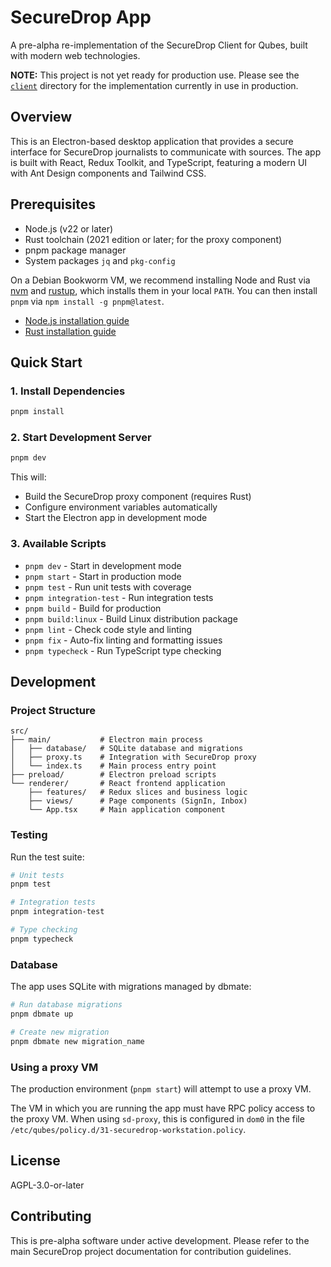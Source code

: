 # SecureDrop App

A pre-alpha re-implementation of the SecureDrop Client for Qubes, built with modern web technologies.

**NOTE:** This project is not yet ready for production use. Please see the [`client`](../client) directory for the implementation currently in use in production.

## Overview

This is an Electron-based desktop application that provides a secure interface for SecureDrop journalists to communicate with sources. The app is built with React, Redux Toolkit, and TypeScript, featuring a modern UI with Ant Design components and Tailwind CSS.

## Prerequisites

- Node.js (v22 or later)
- Rust toolchain (2021 edition or later; for the proxy component)
- pnpm package manager
- System packages `jq` and `pkg-config`

On a Debian Bookworm VM, we recommend installing Node and Rust via [nvm](https://github.com/nvm-sh/nvm) and [rustup](https://rustup.rs/), which installs them in your local `PATH`. You can then install `pnpm` via `npm install -g pnpm@latest`.

- [Node.js installation guide](https://nodejs.org/en/download)
- [Rust installation guide](https://www.rust-lang.org/tools/install)

## Quick Start

### 1. Install Dependencies

```bash
pnpm install
```

### 2. Start Development Server

```bash
pnpm dev
```

This will:

- Build the SecureDrop proxy component (requires Rust)
- Configure environment variables automatically
- Start the Electron app in development mode

### 3. Available Scripts

- `pnpm dev` - Start in development mode
- `pnpm start` - Start in production mode
- `pnpm test` - Run unit tests with coverage
- `pnpm integration-test` - Run integration tests
- `pnpm build` - Build for production
- `pnpm build:linux` - Build Linux distribution package
- `pnpm lint` - Check code style and linting
- `pnpm fix` - Auto-fix linting and formatting issues
- `pnpm typecheck` - Run TypeScript type checking

## Development

### Project Structure

```
src/
├── main/           # Electron main process
│   ├── database/   # SQLite database and migrations
│   ├── proxy.ts    # Integration with SecureDrop proxy
│   └── index.ts    # Main process entry point
├── preload/        # Electron preload scripts
└── renderer/       # React frontend application
    ├── features/   # Redux slices and business logic
    ├── views/      # Page components (SignIn, Inbox)
    └── App.tsx     # Main application component
```

### Testing

Run the test suite:

```bash
# Unit tests
pnpm test

# Integration tests
pnpm integration-test

# Type checking
pnpm typecheck
```

### Database

The app uses SQLite with migrations managed by dbmate:

```bash
# Run database migrations
pnpm dbmate up

# Create new migration
pnpm dbmate new migration_name
```

### Using a proxy VM

The production environment (`pnpm start`) will attempt to use a proxy VM.

The VM in which you are running the app must have RPC policy access to the proxy VM. When using `sd-proxy`, this is configured in `dom0` in the file `/etc/qubes/policy.d/31-securedrop-workstation.policy`.

## License

AGPL-3.0-or-later

## Contributing

This is pre-alpha software under active development. Please refer to the main SecureDrop project documentation for contribution guidelines.
